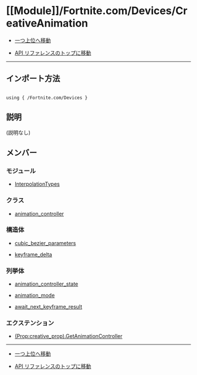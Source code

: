 # [[Module]]/Fortnite.com/Devices/CreativeAnimation

- [一つ上位へ移動](../main.md)

- [API リファレンスのトップに移動](/main.md)

---

## インポート方法

```verse

using { /Fortnite.com/Devices }

```

## 説明

 (説明なし)

## メンバー

### モジュール

- [InterpolationTypes](./M_InterpolationTypes/main.md)

### クラス

- [animation_controller](./C_animation_controller/main.md)

### 構造体

- [cubic_bezier_parameters](./S_cubic_bezier_parameters/main.md)

- [keyframe_delta](./S_keyframe_delta/main.md)

### 列挙体

- [animation_controller_state](./EN_animation_controller_state/main.md)

- [animation_mode](./EN_animation_mode/main.md)

- [await_next_keyframe_result](./EN_await_next_keyframe_result/main.md)

### エクステンション

- [(Prop:creative_prop).GetAnimationController](./EX_-lpar-Prop-colon-creative_prop-rpar-.GetAnimationController/main.md)

---

- [一つ上位へ移動](../main.md)

- [API リファレンスのトップに移動](/main.md)
